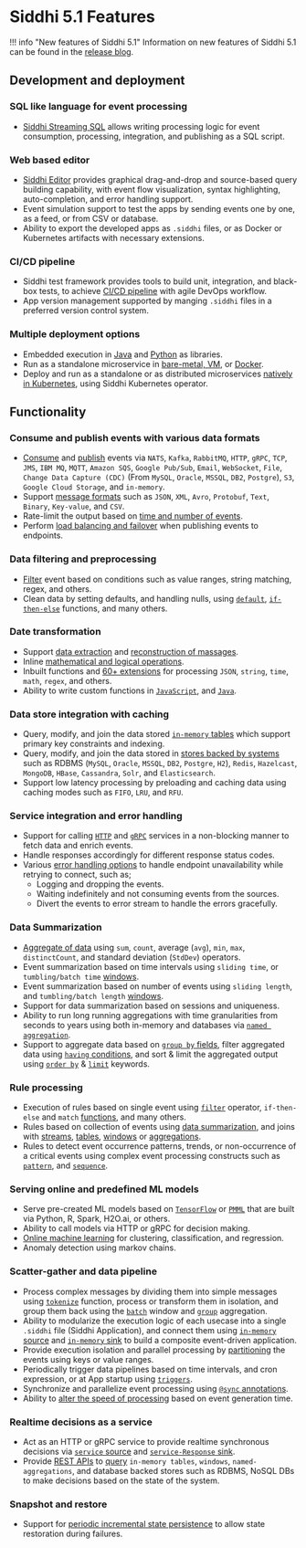 # Siddhi 5.1 Features

!!! info "New features of Siddhi 5.1"
    Information on new features of Siddhi 5.1 can be found in the [release blog](https://medium.com/siddhi-io/whats-new-in-siddhi-cnsp-5-1-0-331b7e185d24).
        
## Development and deployment

### SQL like language for event processing
   
- [Siddhi Streaming SQL](../query-guide/) allows writing processing logic for event consumption, processing, integration, and publishing as a SQL script.

### Web based editor

- [Siddhi Editor](../tooling/) provides graphical drag-and-drop and source-based query building capability, with event flow visualization, syntax highlighting, auto-completion, and error handling support. 
- Event simulation support to test the apps by sending events one by one, as a feed, or from CSV or database. 
- Ability to export the developed apps as `.siddhi` files, or as Docker or Kubernetes artifacts with necessary extensions.

### CI/CD pipeline 

- Siddhi test framework provides tools to build unit, integration, and black-box tests, to achieve [CI/CD pipeline](https://medium.com/siddhi-io/building-an-efficient-ci-cd-pipeline-for-siddhi-c33150721b5d) with agile DevOps workflow. 
- App version management supported by manging `.siddhi` files in a preferred version control system.

### Multiple deployment options

- Embedded execution in [Java](../siddhi-as-a-java-library/) and [Python](../siddhi-as-a-python-library) as libraries.
- Run as a standalone microservice in [bare-metal, VM](../siddhi-as-a-local-microservice/), or [Docker](../siddhi-as-a-docker-microservice/).
- Deploy and run as a standalone or as distributed microservices [natively in Kubernetes](../siddhi-as-a-kubernetes-microservice/), using Siddhi Kubernetes operator. 

## Functionality 

### Consume and publish events with various data formats

- [Consume](../query-guide/#source) and [publish](../query-guide/#sink) events via `NATS`, `Kafka`, `RabbitMQ`, `HTTP`, `gRPC`, `TCP`, `JMS`, `IBM MQ`, `MQTT`, `Amazon SQS`, `Google Pub/Sub`, `Email`, `WebSocket`, `File`, `Change Data Capture (CDC)` (From `MySQL`, `Oracle`, `MSSQL`, `DB2`, `Postgre`), `S3`, `Google Cloud Storage`, and `in-memory`.
- Support [message formats](../query-guide/#source-mapper) such as `JSON`, `XML`, `Avro`, `Protobuf`, `Text`, `Binary`, `Key-value`, and `CSV`.
- Rate-limit the output based on [time and number of events](../query-guide/#output-rate-limiting). 
- Perform [load balancing and failover](../query-guide/#distributed-sink) when publishing events to endpoints.

### Data filtering and preprocessing    
                
- [Filter](../query-guide/#filter) event based on conditions such as value ranges, string matching, regex, and others.
- Clean data by setting defaults, and handling nulls, using [`default`](../api/latest/#default-function), [`if-then-else`](../api/latest/#ifthenelse-function) functions, and many others.

### Date transformation

- Support [data extraction](../api/latest/#getbool-function) and [reconstruction of massages](../api/latest/#group-aggregate-function).
- Inline [mathematical and logical operations](../query-guide/#select).
- Inbuilt functions and [60+ extensions](../extensions/#available-extensions) for processing `JSON`, `string`, `time`, `math`, `regex`, and others.
- Ability to write custom functions in [`JavaScript`](../query-guide/#script), and [`Java`](../extensions/#writing-custom-extensions).

### Data store integration with caching

- Query, modify, and join the data stored [`in-memory` tables](../query-guide/#table) which support primary key constraints and indexing.
- Query, modify, and join the data stored in [stores backed by systems](../query-guide/#store) such as RDBMS (`MySQL`, `Oracle`, `MSSQL`, `DB2`, `Postgre`, `H2`), `Redis`, `Hazelcast`, `MongoDB`, `HBase`, `Cassandra`, `Solr`, and `Elasticsearch`. 
- Support low latency processing by preloading and caching data using caching modes such as `FIFO`, `LRU`, and `RFU`.

### Service integration and error handling

- Support for calling [`HTTP`](../api/latest/#http-call-sink) and [`gRPC`](../api/latest/#grpc-call-sink) services in a non-blocking manner to fetch data and enrich events.
- Handle responses accordingly for different response status codes.
- Various [error handling options](../query-guide/#error-handling) to handle endpoint unavailability while retrying to connect, such as;
    - Logging and dropping the events.
    - Waiting indefinitely and not consuming events from the sources. 
    - Divert the events to error stream to handle the errors gracefully.  

### Data Summarization

- [Aggregate of data](../query-guide/#aggregate-function) using `sum`, `count`, average (`avg`), `min`, `max`, `distinctCount`, and standard deviation (`StdDev`) operators.     
- Event summarization based on time intervals using `sliding time`, or `tumbling/batch time` [windows](../query-guide/#window).
- Event summarization based on number of events using `sliding length`, and `tumbling/batch length` [windows](../query-guide/#window).
- Support for data summarization based on sessions and uniqueness. 
- Ability to run long running aggregations with time granularities from seconds to years using both in-memory and databases via [`named aggregation`](../query-guide/#named-aggregation).
- Support to aggregate data based on [`group by` fields](../query-guide/#group-by), filter aggregated data using [`having` conditions](../query-guide/#having), and sort & limit the aggregated output using [`order by`](../query-guide/#order-by) & [`limit`](../query-guide/#limit-offset) keywords.

### Rule processing

- Execution of rules based on single event using [`filter`](../query-guide/#filter) operator, `if-then-else` and `match` [functions](../query-guide/#function), and many others.
- Rules based on collection of events using [data summarization](../query-guide/#aggregate-function), and joins with [streams](../query-guide/#join-stream), [tables](../query-guide/#join-table), [windows](../query-guide/#join-named-window) or [aggregations](../query-guide/#join-named-aggregation).
- Rules to detect event occurrence patterns, trends, or non-occurrence of a critical events using complex event processing constructs such as [`pattern`](../query-guide/#pattern), and [`sequence`](../query-guide/#sequence). 

### Serving online and predefined ML models

- Serve pre-created ML models based on [`TensorFlow`](https://siddhi-io.github.io/siddhi-execution-tensorflow/) or [`PMML`](https://siddhi-io.github.io/siddhi-gpl-execution-pmml/) that are built via Python, R, Spark, H2O.ai, or others. 
- Ability to call models via HTTP or gRPC for decision making. 
- [Online machine learning](https://siddhi-io.github.io/siddhi-execution-streamingml/) for clustering, classification, and regression. 
- Anomaly detection using markov chains.

### Scatter-gather and data pipeline

- Process complex messages by dividing them into simple messages using [`tokenize`](../api/latest/#tokenize-stream-processor) function, process or transform them in isolation, and group them back using the [`batch`](../api/latest/#batch-window) window and [`group`](../api/latest/#group-aggregate-function) aggregation.
- Ability to modularize the execution logic of each usecase into a single `.siddhi` file (Siddhi Application), and connect them using [`in-memory` source](../api/latest/#inmemory-source) and [`in-memory` sink](../api/latest/#inmemory-sink) to build a composite event-driven application.     
- Provide execution isolation and parallel processing by [partitioning](../query-guide/#partition) the events using keys or value ranges.
- Periodically trigger data pipelines based on time intervals, and cron expression, or at App startup using [`triggers`](../query-guide/#trigger). 
- Synchronize and parallelize event processing using [`@sync` annotations](../query-guide/#threading-and-synchronization). 
- Ability to [alter the speed of processing](../query-guide/#event-playback) based on event generation time.

### Realtime decisions as a service

- Act as an HTTP or gRPC service to provide realtime synchronous decisions via [`service` source](../api/latest/#http-service-source) and [`service-Response` sink](../api/latest/#http-service-response-sink).    
- Provide [REST APIs](../rest-guides/on-demand-query-api/) to [query](../query-guide/#on-demand-query) `in-memory tables`, `windows`, `named-aggregations`, and database backed stores such as RDBMS, NoSQL DBs to make decisions based on the state of the system.

### Snapshot and restore

- Support for [periodic incremental state persistence](../config-guide/#configuring-periodic-state-persistence) to allow state restoration during failures.